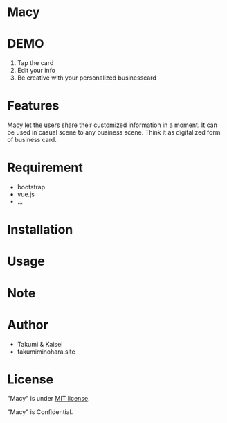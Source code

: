 # Macy


# DEMO

1. Tap the card
2. Edit your info
3. Be creative with your personalized businesscard

# Features

Macy let the users share their customized information in a moment. 
It can be used in casual scene to any business scene. Think it as digitalized form of business card.

# Requirement

* bootstrap
* vue.js
* ...

# Installation


# Usage


# Note


# Author

* Takumi & Kaisei
* takumiminohara.site

# License

"Macy" is under [MIT license](https://en.wikipedia.org/wiki/MIT_License).

"Macy" is Confidential.
